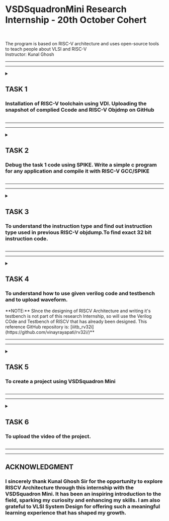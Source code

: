 # VSDSquadronMini Research Internship - 20th October Cohert
<br>

The program is based on RISC-V architecture and uses open-source tools to teach people about VLSI and RISC-V
<br>
Instructor: Kunal Ghosh
<hr><hr>
<p> </p>
<details>
<summary><h2> TASK 1 </h2>
<h3> Installation of RISC-V toolchain using VDI. Uploading the snapshot of complied Ccode and RISC-V Objdmp on GitHub</h3> </summary>
<hr>
The task 1 includes completion of the following instructions
<br>
<ol>
  <li> Creating GitHub repo. </li>
  <br>
  <li> Installation of Oracle VirtualBox. </li>
  <br>
  <li> Installation of RISC-V toolchain using VDI. </li>
  <br>
  <li> Writing C program to find sum of n numbers. </li>
  <br>
  <li> Using RISC-V Simulator for compiling and running the code. </li>
  <br>
  <li> Uploading the snapshots </li>
  <br>
</ol>
<h4>
  STEPS:
  <br>
  <OL>
    <li>
      Installation of Oracle VirtualBox.</li>
      <img src="photo1.png"> 
      <li>Home screen of Ubuntu.</li>
      <img src="photo2.png">
    <br>
      <li>Open the terminal.</li>
      <img src="photo3.png"> <br>
      <li>Enter the following instructions shown in image below.Write the c code as shown and save the file.</li>
      <img src="photo4.png"> <br>
      <li>Execute the code.</li>
      <img src="photo5.png"> <br>
      <li>Verification using calculator.</li>
      <img src="photo6.png"> <br>
      <li>Follow the instruction shown in the images below.</li>
      <img src="photo7.png">
      <img src="Screenshot from 2024-10-23 11-46-26.png">
      <img src="Screenshot from 2024-10-23 18-15-50.png"> <br>
      <li>Output.</li>
       <img src="photo8.png">
        <img src="photo10.png">
  </OL>
</h4>
  </details>
 <hr> <hr>
 <details>
<summary><h2> TASK 2 </h2>
<h3>Debug the task 1 code using SPIKE. Write a simple c program for any application and compile it with RISC-V GCC/SPIKE </h3> </summary>
Tansk 2 involves completion of the following tasks
<br>
<ol>
  <li> To use SPIKE and debug sum 1 to n c program </li>
  <li> To verify if the output in both cases are same </li>
  <li> Write a simple C program (Here I've taken the example of XOR gate) </li>
  <li> Follow the same steps done in Task 1</li>
  <li>  Upload the snapshots</li>
</ol>
<h4>
  STEPS:
  <br>
  <OL>
   <li>
      Follow the instructions shown below in the image. We can observe the same output when gcc or SPIKE is used </li>
      <img src="task2a.png"> 
      <li>Enter the below instructions and debug using SPIKE (-d for debug) </li>
      <img src="task2b.png"> <img src="task2c.png"> <img src="task2main.png">
    <br>
      <li>XOR gate is a digital logic gate that outputs 1 only when an odd number of its inputs are true. It is used in data comparision, error detection, binary addition etc.  </li>
      <img src="xor_code.png"> <br>
      <li>Follow the instructions same as in Task 1.</li>
      <img src="xor_c.png"> <br>
     <img src="xor_2.png"> <br>
     <img src="xor_3.png"> <br>
     <img src="xor_4.png"> <br>
     <img src="xor_5.png"> <br>
       <img src="xor_6.png"> <br>
     <img src="xor_7.png"> <br>
     <img src="photolbo.png"> <br>
      <img src="photol.png"> <br>
      
  </OL>
</h4>
</details>
 <hr> <hr>
 <details>
<summary> <h2> TASK 3</h2>
<h3>To understand the instruction type and find out instruction type used in previous RISC-V objdump.To find exact 32 bit instruction code. </h3></summary>
Task 3 involves completion of the following tasks
<br>
<ol>
  <li> List various RISC-V instruction type (R, I, S, B, U, J) after going through RISC-V software documentation </li>
  <li> Identify 15 unique RISC-V instructions from riscv-objdmp of your application code  </li>
  <li> Identify exact 32-bit instruction code in the instruction type format for 15 unique instructions </li>
  <li> Upload the 32-bit pattern on Github </li>
</ol>
RISC-V Instruction Types (R,I,S,B,U,J):
In RISC-V architecture, instructions are classified into different instruction types based on their format and usage. There are six main instruction types: R-type, I-type, S-type, B-type, U-type, and J-type. Each type has a different purpose and layout in the instruction format.

1. R-type (Register)
   
Purpose: Used for operations that involve registers, such as arithmetic or logic operations between two registers.

opcode: Operation code (6 bits)

rd: Destination register (5 bits)

rs1: First source register (5 bits)

rs2: Second source register (5 bits)

funct3: Function code (3 bits)

funct7: Additional function code (7 bits)

2. I-type (Immediate)

Purpose: Used for operations involving an immediate value (constant) and a register.

opcode: Operation code (7 bits)

rd: Destination register (5 bits)

rs1: Source register (5 bits)

imm: Immediate value (12 bits)

3. S-type (Store)
   
Purpose: Used for store operations, where data is stored from a register to memory.

opcode: Operation code (7 bits)

rs1: Base register (5 bits)

rs2: Source register (5 bits)

funct3: Function code (3 bits)

imm: Immediate value (12 bits, split into two parts)

4.B-type (Branch)

Purpose: Used for branch operations, which control program flow based on conditions (e.g., branch if equal, branch if less than).

opcode: Operation code (7 bits)

rs1: First register (5 bits)

rs2: Second register (5 bits)

funct3: Function code (3 bits)

imm: Immediate value (12 bits, split into multiple fields)

5. U-type (Upper Immediate)
   
Purpose: Used for instructions that operate on an immediate value, especially for setting a large immediate value in the upper 20 bits.

opcode: Operation code (7 bits)

rd: Destination register (5 bits)

imm: Immediate value (20 bits)

6. J-type (Jump)
   
Purpose: Used for jump operations, which are typically used to perform unconditional jumps (like a function call or returning from a function).

opcode: Operation code (7 bits)

rd: Destination register (5 bits, typically used for the return address in some instructions)

imm: Immediate value (20 bits, split into multiple fields)

15 Unique Instructions and Their 32-bit Machine Code:
<img src="riscv inst.png"> 



</details>
<hr><hr>

<details>
<summary> <h2> TASK 4</h2>
<h3> To understand how to use given verilog code and testbench and to upload waveform.</h3> 
**NOTE:** SInce the designing of RISCV Architecture and writing it's testbench is not part of this research Internship, so will use the Verilog COde and Testbench of RISCV that has already been designed. This reference GitHub repository is: [iiitb_rv32i](https://github.com/vinayrayapati/rv32i/)**</summary>
Task 4 involves completion of the following tasks
<br>
<ol>
  <li> To use RISC-V Core Verilog netlist and testbench for functional simulation experiment.</li>
  <li>  To upload waveform snapshots on GitHub. </li>
</ol>
<h4>
  STEPS:
  <br>
  <OL>
    <li>
      Check if GTKWave is installed else install it.</li>
      <li>Create a directory using mkdir.</li>
     <li>Create two files one for writing the code and other for writing testbench for it.</li>
      <img src="task41.png">
    <br>
      <li>Photos of the code and testbench written.</li>
      <img src="code4.png">
    <br>
     <img src="tb4.png">
    <br>
      <li>Enter the following instructions shown in image below.This code is written to simulate verilog code </li>
      <img src="task42.png"> <br>
      <li>Use GTKWave to see the simulation by writing the below code.</li>
      <img src="task43.png"> <br>
      <li>Simulation output.</li>
      <img src="task44.png"> <br>
        <img src="task45.png">
  </OL>
</h4>
  </details>
<hr><hr>
<details>
<summary> <h2> TASK 5</h2>
<h3> To create a project using VSDSquadron Mini </h3> </summary>
<h3> Task 5 involves the folowing steps: </h3>
<br>
  
<ol>
  <li> To make a project using VSDSquadron.</li>
  <li>  To upload the overview,components required, circuit connection, pinout diagram and table for Pin connection on GitHub. </li>
</ol>
<h4>
 <b>OVERVIEW:</b>
  <br>
  <br>
A Full Adder is a digital circuit that adds three binary inputs: two significant bits (A and B) and a carry-in (Cin). It outputs a Sum and a carry-out (Cout). The logic is defined as:

Sum = 
𝐴
⊕
𝐵
⊕
𝐶
𝑖
𝑛
A⊕B⊕Cin (XOR operation).
Cout = 
(
𝐴
⋅
𝐵
)
+
(
𝐶
𝑖
𝑛
⋅
(
𝐴
⊕
𝐵
)
)
(A⋅B)+(Cin⋅(A⊕B)) (AND/OR operation).
It is a key component in arithmetic circuits like ripple-carry adders, enabling multi-bit binary addition. Commonly used in processors and ALUs, it plays a vital role in performing binary arithmetic operations.
  <br>
   <OL>
     <br>
     <br>
     Components Required
     <br>
     <br>
  <li> VSD Squadron Mini developement board </li>
     <br>
<li>USB C Cable</li>
     <br>
<li> Push button </li>
     <br>
<li> Bread Board </li>
     <br>
<li> Male to Male; Male to Female jumper cable </li>
     <br>
<li> Red LED and green LED</li>
     <br>
  </OL>
  </h4>
<h4> The pin diagram and the pin connections are given below:
  <img src="TASK51 (2).png">
  <img src="TASK52 (2).png">
  <img src="TASK53.png"> </h4> 
  <h4><b>
    <code>
      
#define  UART_MODULE_ENABLED
#define I2C_MODULE_ENABLED
#define ADC_MODULE_ENABLED
#define SPI_MODULE_ENABLED
// LED connected to PD6 (onboard LED)
// Define the pins
#define A_PIN PD1
#define B_PIN PD2
#define CIN_PIN PD3
#define SUM_PIN PC4
#define COUT_PIN PC5
void setup() {
  // Configure input pins
  pinMode(A_PIN, INPUT);
  pinMode(B_PIN, INPUT);
  pinMode(CIN_PIN, INPUT);
  // Configure output pins
  pinMode(SUM_PIN, OUTPUT);
  pinMode(COUT_PIN, OUTPUT);
}
void loop() {
  // Read inputs
  int A = digitalRead(A_PIN);
  int B = digitalRead(B_PIN);
  int Cin = digitalRead(CIN_PIN);
  // Calculate Sum and Cout
  int Sum = A ^ B ^ Cin; // XOR for Sum
  int Cout = (A & B) | (Cin & (A ^ B)); // AND/OR for Cout
  // Set output pins
  digitalWrite(SUM_PIN, Sum);
  digitalWrite(COUT_PIN, Cout);
}
  </code> 
Applications of Full Adder
<OL>
<br>    
<li>Multi-Bit Binary Addition: Used in ripple-carry adders to add binary numbers with more than one bit.</li>
<br>
<li>Arithmetic Logic Units (ALUs): Forms the foundation of arithmetic operations in processors.</li>
<br>
<li>Binary Multiplication: Helps in generating partial products for binary multiplication.</li>
<br>
<li>Digital Signal Processing: Facilitates arithmetic computations in filters and transforms.</li>
<br>
<li>Error Detection and Correction: Plays a role in checksums and other algorithms in communication systems.</li>
<br>
<li>Data Encryption: Used in bit-wise operations within cryptographic algorithms.</li>
<br>
<li>Embedded Systems: Integral to control units and arithmetic operations in microcontrollers.</li>
</OL>   
  </b></h4>
  </details>
 <hr><hr>
<details>
<summary> <h2> TASK 6</h2>
<h3> To upload the video of the project. </h3> </summary>
<h3> Task 6 involves the folowing steps: </h3>
<br>
  
<ol>
  <li> To make a video of the project.</li>
  <li>  To upload the video on Github. </li>
</ol>
<br>
<h3>VIDEO:</h3>
<a href="https://drive.google.com/file/d/1-CpyeXVj2u8IxucOdjbWfYfybVLiqSFM/view?usp=drive_link" target="_blank">
    Video link
</a>


<h3>INFERENCE </h3>
<br>
<OL>
<li> IT IS ZERO WHEN THE PUSH BUTTON IS PRESSED</li>
  <br>
<li>HERE THE RED LED REPRESENTS SUM AND GREEN LED REPRESENTS CARRY</li>
<br>
<li>WE CAN OBSERVE THAT WHEN THE BUTTONS ARE NOT PRESSED IT IS 111. ACCORDING TO THE TRUTH TABLE THE OUTPUT IS 1 1. SO THE RED LED AND GREEN LED IS TURNED ON </li>
<br>
<li>WHEN THE INPUT IS 000, THE OUTPUT IS 0 0. HENCE THE LED DOESN'T GLOW</li>
<br>
<li>WHEN INPUT IS 001 THE OUTPUT IS 1 0. HENCE THE RED LED GLOWS.</li>
<br>
<li>WHEN THE INPUT IS 011, THE OUTPUT IS 0 1. THEREFORE GREEN LED GLOWS</li>
<br>
</OL>
<br>

<h3>CONCLUSION</h3>
<br>
The demonstration of full adder circuit using VSD Squadron mini is observed. 
</details>
<hr><hr>
  <h2> ACKNOWLEDGMENT</h2>
<h3> I sincerely thank Kunal Ghosh Sir for the opportunity to explore RISCV Architecture through this internship with the VSDSquadron Mini. It has been an inspiring introduction to the field, sparking my curiosity and enhancing my skills. I am also grateful to VLSI System Design for offering such a meaningful learning experience that has shaped my growth. </h3>

